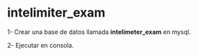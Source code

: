 # intelimiter_exam


1- Crear una base de datos llamada **intelimeter_exam** en mysql.

2- Ejecutar en consola.
